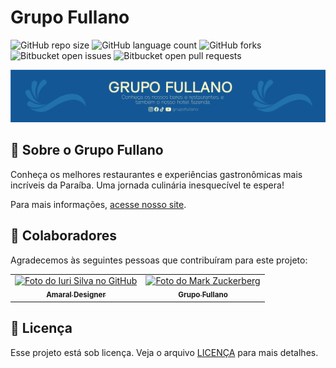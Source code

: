 # Grupo Fullano

![GitHub repo size](https://img.shields.io/github/repo-size/iuricode/README-template?style=for-the-badge)
![GitHub language count](https://img.shields.io/github/languages/count/iuricode/README-template?style=for-the-badge)
![GitHub forks](https://img.shields.io/github/forks/iuricode/README-template?style=for-the-badge)
![Bitbucket open issues](https://img.shields.io/bitbucket/issues/iuricode/README-template?style=for-the-badge)
![Bitbucket open pull requests](https://img.shields.io/bitbucket/pr-raw/iuricode/README-template?style=for-the-badge)

![grupofullanothumb](img/grupofullanothumb.png)

## 🍹 Sobre o Grupo Fullano

Conheça os melhores restaurantes e experiências gastronômicas mais incríveis da Paraíba. Uma jornada culinária inesquecível te espera!

Para mais informações, [acesse nosso site](https://grupofullano.com.br).

## 🤝 Colaboradores

Agradecemos às seguintes pessoas que contribuíram para este projeto:

<table>
  <tr>
    <td align="center">
      <a href="https://instagram.com/amaraldsn" title="defina o título do link">
        <img src="https://avatars.githubusercontent.com/u/141788258?v=4" width="100px;" alt="Foto do Iuri Silva no GitHub"/><br>
        <sub>
          <b>Amaral Designer</b>
        </sub>
      </a>
    </td>
    <td align="center">
      <a href="https://grupofullano.com.br" title="defina o título do link">
        <img src="https://avatars.githubusercontent.com/u/207589370?v=4" width="100px;" alt="Foto do Mark Zuckerberg"/><br>
        <sub>
          <b>Grupo Fullano</b>
        </sub>
      </a>
    </td>
  </tr>
</table>

## 📝 Licença

Esse projeto está sob licença. Veja o arquivo [LICENÇA](LICENSE.md) para mais detalhes.
